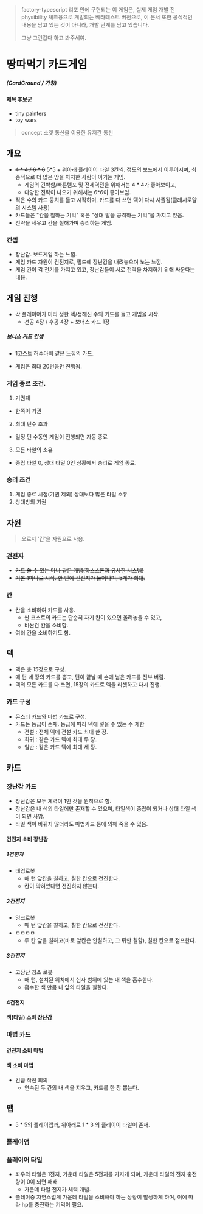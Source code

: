 > factory-typescript 리포 안에 구현되는 이 게임은, 실제 게임 개발 전 physibility 체크용으로 개발되는 베타테스트 버전으로, 이 문서 또한 공식적인 내용을 담고 있는 것이 아니라, 개발 단계를 담고 있습니다.
>
> 그냥 그런갑다 하고 봐주세여.



# 땅따먹기 카드게임 

##### (CardGround / 가칭)

#### 제목 후보군
- tiny painters
- toy wars

> concept
> 소켓 통신을 이용한 유저간 통신



## 개요
- ~~4 * 4 / 6 * 6~~  5*5 + 위아래 플레이어 타일 3칸씩.
  정도의 보드에서 이루어지며, 최종적으로 더 많은 땅을 차지한 사람이 이기는 게임.
  - 게임의 긴박함/빠른템포 및 전세역전을 위해서는 4 * 4가 좋아보이고, 
  - 다양한 전략이 나오기 위해서는 6*6이 좋아보임.
- 적은 수의 카드 뭉치를 들고 시작하며, 카드를 다 쓰면 덱이 다시 셔플됨(클래시로얄의 시스템 사용)
- 카드들은 "칸을 칠하는 기믹" 혹은 "상대 말을 공격하는 기믹"을 가지고 있음.
- 전략을 세우고 칸을 칠해가며 승리하는 게임.




### 컨셉
- 장난감. 보드게임 하는 느낌.
- 게임 카드 자원이 건전지로, 필드에 장난감을 내려놓으며 노는 느낌.
- 게임 칸이 각 전기를 가지고 있고, 장난감들이 서로 전력을 차지하기 위해 싸운다는 내용.



## 게임 진행
- 각 플레이어가 미리 정한 덱/정해진 수의 카드를 들고 게임을 시작.
  - 선공 4장 / 후공 4장 + 보너스 카드 1장

##### 보너스 카드 컨셉
- 1코스트 허수아비 같은 느낌의 카드.

- 게임은 최대 20턴동안 진행됨.

### 게임 종료 조건.
1) 기권패

- 한쪽이 기권

2) 최대 턴수 초과
- 일정 턴 수동안 게임이 진행되면 자동 종료

3) 모든 타일의 소유

- 중립 타일 0, 상대 타일 0인 상황에서 승리로 게임 종료.

### 승리 조건
1) 게임 종료 시점(기권 제외) 상대보다 많은 타일 소유
2) 상대방의 기권



## 자원

> 오로지 '칸'을 자원으로 사용.

### ~~건전지~~
- ~~카드 쓸 수 있는 마나 같은 개념(하스스톤과 유사한 시스템)~~
- ~~기본 1마나로 시작. 한 턴에 건전지가 늘어나며, 5개가 최대.~~



### 칸

- 칸을 소비하여 카드를 사용.
  - 싼 코스트의 카드는 단순히 자기 칸이 있으면 올려놓을 수 있고,
  - 비싼건 칸을 소비함.
- 여러 칸을 소비하기도 함.



## 덱

- 덱은 총 15장으로 구성.
- 매 턴 네 장의 카드를 뽑고, 턴이 끝날 때 손에 남은 카드를 전부 버림.
- 덱의 모든 카드를 다 쓰면, 15장의 카드로 덱을 리셋하고 다시 진행.

### 카드 구성
- 몬스터 카드와 마법 카드로 구성.
- 카드는 등급이 존재. 등급에 따라 덱에 넣을 수 있는 수 제한
    - 전설 : 전체 덱에 전설 카드 최대 한 장.
    - 희귀 : 같은 카드 덱에 최대 두 장.
    - 일반 : 같은 카드 덱에 최대 세 장.
    
    

## 카드
### 장난감 카드
- 장난감은 모두 체력이 1인 것을 원칙으로 함.
- 장난감은 내 색의 타일에만 존재할 수 있으며, 타일색이 중립이 되거나 상대 타일 색이 되면 사망.
- 타일 색이 바뀌지 않더라도 마법카드 등에 의해 죽을 수 있음.

#### 건전지 소비 장난감
##### 1건전지
- 태엽로봇
  - 매 턴 앞칸을 칠하고, 칠한 칸으로 전진한다.
  - 칸이 막혀있다면 전진하지 않는다.

##### 2건전지
- 잉크로봇
  - 매 턴 앞칸을 칠하고, 칠한 칸으로 전진한다.
- ㅁㅁㅁㅁ
  - 두 칸 앞을 칠하고(바로 앞칸은 안칠하고, 그 뒤만 칠함), 칠한 칸으로 점프한다.

##### 3건전지
- 고장난 청소 로봇
  - 매 턴, 설치된 위치에서 십자 범위에 있는 내 색을 흡수한다.
  - 흡수한 색 만큼 내 앞의 타일을 칠한다.

#### 4건전지



#### 색(타일) 소비 장난감

### 마법 카드
#### 건전지 소비 마법

#### 색 소비 마법

- 긴급 작전 회의
  - 연속된 두 칸의 내 색을 지우고, 카드를 한 장 뽑는다.



## 맵

- 5 * 5의 플레이맵과, 위아래로 1 * 3 의 플레이어 타일이 존재.



### 플레이맵



### 플레이어 타일

- 좌우의 타일은 1전지, 가운데 타일은 5전지를 가지게 되며, 가운테 타일의 전지 충전량이 0이 되면 패배
  - 가운데 타일 전지가 체력 개념.
- 플레이중 자연스럽게 가운데 타일을 소비해야 하는 상황이 발생하게 하며, 이에 따라 hp를 충전하는 기믹이 필요.

